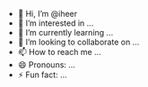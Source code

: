 - 👋 Hi, I’m @iheer
- 👀 I’m interested in ...
- 🌱 I’m currently learning ...
- 💞️ I’m looking to collaborate on ...
- 📫 How to reach me ...
- 😄 Pronouns: ...
- ⚡ Fun fact: ...

<!---
iheer/iheer is a ✨ special ✨ repository because its `README.md` (this file) appears on your GitHub profile.
You can click the Preview link to take a look at your changes.
--->
